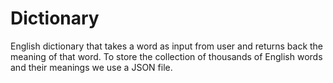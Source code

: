 # Dictionary
English dictionary that takes a word as input from user and returns back the meaning of that word.
To store the collection of thousands of English words and their meanings we use a JSON file.
